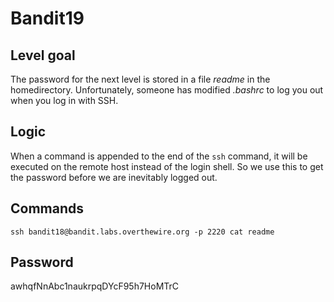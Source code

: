 # Bandit19

## Level goal
The password for the next level is stored in a file *readme* in the homedirectory. Unfortunately, someone has modified *.bashrc* to log you out when you log in with SSH.

## Logic
When a command is appended to the end of the ```ssh``` command, it will be executed on the remote host instead of the login shell. So we use this to get the password before we are inevitably logged out.

## Commands
```ssh bandit18@bandit.labs.overthewire.org -p 2220 cat readme```

## Password
awhqfNnAbc1naukrpqDYcF95h7HoMTrC
